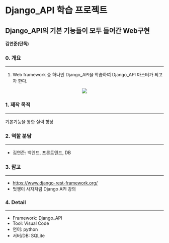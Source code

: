 # Django_API 학습 프로젝트
##  Django_API의 기본 기능들이 모두 들어간 Web구현

__김연준(단독)__

### 0. 개요
------------------------------
1. Web framework 중 하나인 Django_API을 학습하여 Django_API 마스터가 되고자 한다.
<p align="center"><img src="https://www.django-rest-framework.org/img/logo.png"></p>

### 1. 제작 목적
------------------------------
기본기능을 통한 실력 향상

### 2. 역할 분담
------------------------------
 * 김연준: 백엔드, 프론트엔드, DB

### 3. 참고
------------------------------
 * https://www.django-rest-framework.org/
 * 멋쟁이 사자처럼 Django API 강의
 
### 4. Detail
------------------------------
* Framework: Django_API
 * Tool: Visual Code
 * 언어: python
 * 서버/DB: SQLite
